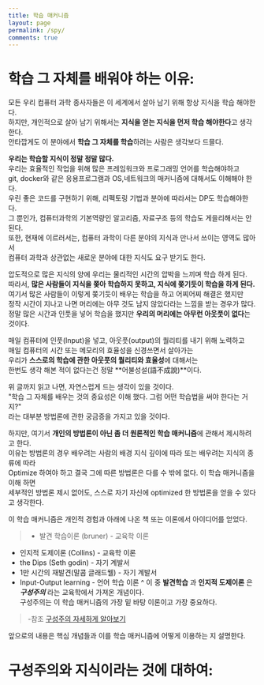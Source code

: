 ```yaml
---
title: 학습 매커니즘
layout: page
permalink: /spy/
comments: true
---
```


# 학습 그 자체를 배워야 하는 이유:
모든 우리 컴퓨터 과학 종사자들은 이 세계에서 살아 남기 위해 항상 지식을 학습 해야한다.<br/>
하지만, 개인적으로 살아 남기 위해서는 **지식을 얻는 지식을 먼저 학습 해야한다**고 생각한다.<br/>
안타깝게도 이 분야에서 **학습 그 자체를 학습**하려는 사람은 생각보다 드믈다. <br/>

**우리는 학습할 지식이 정말 정말 많다.**<br/>
우리는 효율적인 작업을 위해 많은 프레임워크와 프로그래밍 언어를 학습해야하고<br/>
git, docker와 같은 응용프로그램과 OS,네트워크의 매커니즘에 대해서도 이해해야 한다.<br/>
우린 좋은 코드를 구현하기 위해, 리펙토링 기법과 분야에 따라서는 DP도 학습해야한다.<br/>
그 뿐인가, 컴퓨터과학의 기본역량인 알고리즘, 자료구조 등의 학습도 게을리해서는 안된다.<br/>
또한, 현재에 이르러서는, 컴퓨터 과학이 다른 분야의 지식과 만나서 쓰이는 영역도 많아서<br/>
컴퓨터 과학과 상관없는 새로운 분야에 대한 지식도 요구 받기도 한다.<br/>

압도적으로 많은 지식의 양에 우리는 물리적인 시간의 압박을 느끼며 학습 하게 된다.<br/>
따라서, **많은 사람들이 지식을 쫒아 학습하지 못하고, 지식에 쫒기듯이 학습을 하게 된다.**<br/>
여기서 많은 사람들이 이렇게 쫒기듯이 배우는 학습을 하고 어찌어찌 해결은 했지만<br/>
정작 시간이 지나고 나면 머리에는 아무 것도 남지 않았다라는 느낌을 받는 경우가 많다.<br/>
정말 많은 시간과 인풋을 넣어 학습을 했지만 **우리의 머리에는 아무런 아웃풋이 없다**는 것이다.<br/>

매일 컴퓨터에 인풋(Input)을 넣고, 아웃풋(output)의 퀄리티를 내기 위해 노력하고<br/>
매일 컴퓨터의 시간 또는 메모리의 효율성을 신경쓰면서 살아가는<br/>
우리가 **스스로의 학습에 관한 아웃풋의 퀄리티와 효율성**에 대해서는<br/>
한번도 생각 해본 적이 없다는건 정말 **어불성설(語不成說)**이다.<br/>

위 글까지 읽고 나면, 자연스럽게 드는 생각이 있을 것이다.<br/>
"학습 그 자체를 배우는 것의 중요성은 이해 했다. 그럼 어떤 학습법을 써야 한다는 거지?"<br/>
라는 대부분 방법론에 관한 궁금증을 가지고 있을 것이다.<br/>

하지만, 여기서 **개인의 방법론이 아닌 좀 더 원론적인 학습 매커니즘**에 관해서 제시하려고 한다.<br/>
이유는 방법론의 경우 배우려는 사람의 배경 지식 깊이에 따라 또는 배우려는 지식의 종류에 따라<br/>
Optimize 하여야 하고 결국 그에 따른 방법론은 다를 수 밖에 없다. 이 학습 매커니즘을 이해 하면<br/>
세부적인 방법론 제시 없어도, 스스로 자기 자신에 optimized 한 방법론을 얻을 수 있다고 생각한다.<br/>

이 학습 매커니즘은 개인적 경험과 아래에 나온 책 또는 이론에서 아이디어를 얻었다.<br/>
> * 발견 학습이론 (bruner) - 교육학 이론
* 인지적 도제이론 (Collins) - 교육학 이론
* the Dips (Seth godin) -  자기 계발서
* 1만 시간의 재발견(말콤 글래드웰) - 자기 계발서
* Input-Output learning - 언어 학습 이론
^
이 중 **발견학습** 과 **인지적 도제이론** 은 **_구성주의_** 라는 교육학에서 가져온 개념이다.<br/>
구성주의는 이 학습 매커니즘의 가장 밑 바탕 이론이고 가장 중요하다.<br/>
> -참조 [구성주의 자세하게 알아보기](https://m.blog.naver.com/PostView.nhn?blogId=keatom01&logNo=140052576302&proxyReferer=https%3A%2F%2Fwww.google.com%2F)

앞으로의 내용은 핵심 개념들과 이를 학습 매커니즘에 어떻게 이용하는 지 설명한다.<br/>

# 구성주의와 지식이라는 것에 대하여: <br/>
